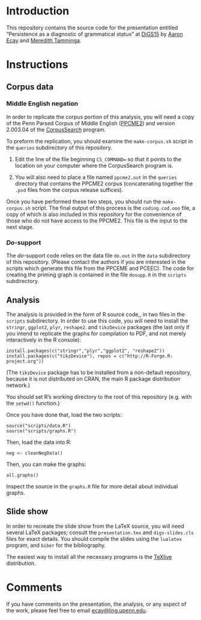 # Introduction

This repository contains the source code for the presentation entitled
“Persistence as a diagnostic of grammatical status” at [DiGS15][digs15]
by [Aaron Ecay][aaron] and [Meredith Tamminga][meredith].

[digs15]: http://artsites.uottawa.ca/digs15/
[aaron]: http://www.ling.upenn.edu/~ecay/
[meredith]: http://www.meredithtamminga.com/

# Instructions

## Corpus data

### Middle English negation

In order to replicate the corpus portion of this analysis, you will need
a copy of the Penn Parsed Corpus of Middle English ([PPCME2][ppcme]) and
version 2.003.04 of the [CorpusSearch][corpussearch] program.

[ppcme]: http://www.ling.upenn.edu/histcorpora/PPCME2-RELEASE-3/
[corpussearch]: http://corpussearch.sourceforge.net/

To preform the replication, you should examine the `make-corpus.sh`
script in the `queries` subdirectory of this repository.

1. Edit the line of the file beginning `CS_COMMAND=` so that it points
to the location on your computer where the CorpusSearch program is.

2. You will also need to place a file named `ppcme2.out` in the
`queries` directory that contains the PPCME2 corpus (concatenating
together the `.psd` files from the corpus release suffices).

Once you have performed these two steps, you should run the
`make-corpus.sh` script.  The final output of this process is the
`coding.cod.ooo` file, a copy of which is also included in this
repository for the convenience of those who do not have access to the
PPCME2.  This file is the input to the next stage.

### *Do*-support

The *do*-support code relies on the data file `do.out` in the `data`
subdirectory of this repository.  (Please contact the authors if you are
interested in the scripts which generate this file from the PPCEME and
PCEEC).  The code for creating the priming graph is contained in the
file `dosupp.R` in the `scripts` subdirectory.

## Analysis

The analysis is provided in the form of R source code,, in two files in
the `scripts` subdirectory.  In order to use this code, you will need to
install the `stringr`, `ggplot2`, `plyr`, `reshape2`. and `tikzDevice`
packages (the last only if you intend to replicate the graphs for
compilation to PDF, and not merely interactively in the R console):

    install.packages(c("stringr","plyr","ggplot2", "reshape2"))
    install.packages(c("tikzDevice"), repos = c("http://R-Forge.R-project.org"))

(The `tikzDevice` package has to be installed from a non-default
repository, because it is not distributed on CRAN, the main R package
distribution network.)

You should set R’s working directory to the root of this repository
(e.g. with the `setwd()` function.)

Once you have done that, load the two scripts:

    source("scripts/data.R")
    source("scripts/graphs.R")

Then, load the data into R:

    neg <- cleanNegData()

Then, you can make the graphs:

    all.graphs()

Inspect the source in the `graphs.R` file for more detail about
individual graphs.

## Slide show

In order to recreate the slide show from the LaTeX source, you will need
several LaTeX packages; consult the `presentation.tex` and
`digs-slides.cls` files for exact details.  You should compile the
slides using the `lualatex` program, and `biber` for the bibliography.

The easiest way to install all the necessary programs is the
[TeXlive][texlive] distribution.

[texlive]: https://www.tug.org/texlive/

# Comments

If you have comments on the presentation, the analysis, or any aspect of
the work, please feel free to email <ecay@ling.upenn.edu>.
